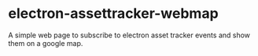 # electron-assettracker-webmap
A simple web page to subscribe to electron asset tracker events and show them on a google map.
